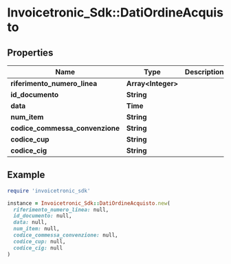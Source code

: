 # Invoicetronic_Sdk::DatiOrdineAcquisto

## Properties

| Name | Type | Description | Notes |
| ---- | ---- | ----------- | ----- |
| **riferimento_numero_linea** | **Array&lt;Integer&gt;** |  | [optional] |
| **id_documento** | **String** |  | [optional] |
| **data** | **Time** |  | [optional] |
| **num_item** | **String** |  | [optional] |
| **codice_commessa_convenzione** | **String** |  | [optional] |
| **codice_cup** | **String** |  | [optional] |
| **codice_cig** | **String** |  | [optional] |

## Example

```ruby
require 'invoicetronic_sdk'

instance = Invoicetronic_Sdk::DatiOrdineAcquisto.new(
  riferimento_numero_linea: null,
  id_documento: null,
  data: null,
  num_item: null,
  codice_commessa_convenzione: null,
  codice_cup: null,
  codice_cig: null
)
```

